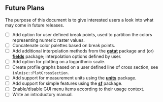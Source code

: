 ## Future Plans

The purpose of this document is to give interested users a look into what may come in future releases.

- [ ] Add option for user defined break points, used to partition the colors representing numeric raster values.
- [ ] Concatenate color palettes based on break points.
- [ ] Add additional interpolation methods from the [**gstat**](https://CRAN.R-project.org/package=gstat) package
      and (or) [**fields**](https://CRAN.R-project.org/package=fields) package;
      interpolation options defined by user.
- [ ] Add option for plotting on a logarithmic scale.
- [ ] Create profile graphs based on a user defined line of cross section, see `inlmisc::PlotCrossSection`.
- [ ] Add support for measurement units using the [**units**](https://CRAN.R-project.org/package=units) package.
- [ ] Add support for simple features using the [**sf**](https://CRAN.R-project.org/package=sf) package.
- [ ] Enable/disable GUI menu items according to their usage context.
- [ ] Write an introductory manual.
